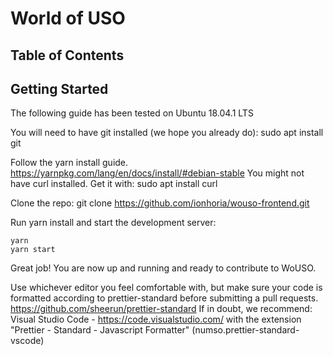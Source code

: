 # World of USO

## Table of Contents


## Getting Started

The following guide has been tested on Ubuntu 18.04.1 LTS

You will need to have git installed (we hope you already do):
sudo apt install git

Follow the yarn install guide.
https://yarnpkg.com/lang/en/docs/install/#debian-stable
You might not have curl installed. Get it with:
sudo apt install curl

Clone the repo:
git clone https://github.com/ionhoria/wouso-frontend.git

Run yarn install and start the development server:
```
yarn
yarn start
```

Great job! You are now up and running and ready to contribute to WoUSO.

Use whichever editor you feel comfortable with, but make sure your code is
formatted according to prettier-standard before submitting a pull requests. 
https://github.com/sheerun/prettier-standard
If in doubt, we recommend:
Visual Studio Code - https://code.visualstudio.com/ with the extension
"Prettier - Standard - Javascript Formatter" (numso.prettier-standard-vscode)